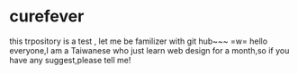# curefever
this trpository is a test , let me be familizer with git hub~~~ =w= 
hello everyone,I am a Taiwanese who just learn web design for a month,so if you have any suggest,please tell me! 

